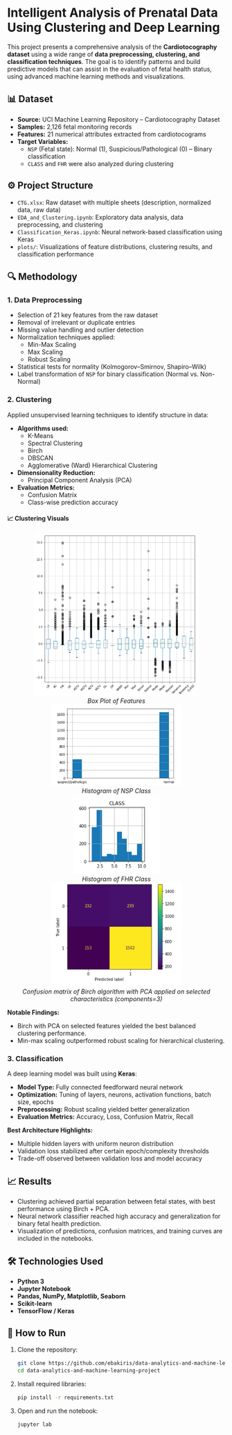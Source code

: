 # Intelligent Analysis of Prenatal Data Using Clustering and Deep Learning

This project presents a comprehensive analysis of the **Cardiotocography dataset** using a wide range of **data preprocessing, clustering, and classification techniques**. The goal is to identify patterns and build predictive models that can assist in the evaluation of fetal health status, using advanced machine learning methods and visualizations.

## 📊 Dataset

- **Source:** UCI Machine Learning Repository – Cardiotocography Dataset
- **Samples:** 2,126 fetal monitoring records
- **Features:** 21 numerical attributes extracted from cardiotocograms
- **Target Variables:**
  - `NSP` (Fetal state): Normal (1), Suspicious/Pathological (0) – Binary classification
  - `CLASS` and `FHR` were also analyzed during clustering

## ⚙️ Project Structure

- `CTG.xlsx`: Raw dataset with multiple sheets (description, normalized data, raw data)
- `EDA_and_Clustering.ipynb`: Exploratory data analysis, data preprocessing, and clustering
- `Classification_Keras.ipynb`: Neural network-based classification using Keras
- `plots/`: Visualizations of feature distributions, clustering results, and classification performance

## 🔍 Methodology

### 1. **Data Preprocessing**

- Selection of 21 key features from the raw dataset
- Removal of irrelevant or duplicate entries
- Missing value handling and outlier detection
- Normalization techniques applied:
  - Min-Max Scaling
  - Max Scaling
  - Robust Scaling
- Statistical tests for normality (Kolmogorov–Smirnov, Shapiro–Wilk)
- Label transformation of `NSP` for binary classification (Normal vs. Non-Normal)

### 2. **Clustering**

Applied unsupervised learning techniques to identify structure in data:

- **Algorithms used:**
  - K-Means
  - Spectral Clustering
  - Birch
  - DBSCAN
  - Agglomerative (Ward) Hierarchical Clustering
- **Dimensionality Reduction:**
  - Principal Component Analysis (PCA)
- **Evaluation Metrics:**
  - Confusion Matrix
  - Class-wise prediction accuracy

#### 📈 Clustering Visuals

<div align="center">
  <img src="images/boxplot.png" width="380"/><br>
  <em>Box Plot of Features</em>
</div>

<div align="center">
  <img src="images/histogramnsp.png" width="300"/><br>
  <em>Histogram of NSP Class</em>
</div>

<div align="center">
  <img src="images/histogramfhr.png" width="200"/><br>
  <em>Histogram of FHR Class</em>
</div>


<div align="center">
  <img src="images/pcabirch.png" width="300"/><br>
  <em>Confusion matrix of Birch algorithm with PCA applied on selected characteristics (components=3)</em>
</div>



**Notable Findings:**
- Birch with PCA on selected features yielded the best balanced clustering performance.
- Min-max scaling outperformed robust scaling for hierarchical clustering.

### 3. **Classification**

A deep learning model was built using **Keras**:

- **Model Type:** Fully connected feedforward neural network
- **Optimization:** Tuning of layers, neurons, activation functions, batch size, epochs
- **Preprocessing:** Robust scaling yielded better generalization
- **Evaluation Metrics:** Accuracy, Loss, Confusion Matrix, Recall

**Best Architecture Highlights:**

- Multiple hidden layers with uniform neuron distribution
- Validation loss stabilized after certain epoch/complexity thresholds
- Trade-off observed between validation loss and model accuracy

## 📈 Results

- Clustering achieved partial separation between fetal states, with best performance using Birch + PCA.
- Neural network classifier reached high accuracy and generalization for binary fetal health prediction.
- Visualization of predictions, confusion matrices, and training curves are included in the notebooks.

## 🛠️ Technologies Used

- **Python 3**
- **Jupyter Notebook**
- **Pandas, NumPy, Matplotlib, Seaborn**
- **Scikit-learn**
- **TensorFlow / Keras**

## 🚀 How to Run

1. Clone the repository:
   ```bash
   git clone https://github.com/ebakiris/data-analytics-and-machine-learning-project.git
   cd data-analytics-and-machine-learning-project
2. Install required libraries:
    ```bash
    pip install -r requirements.txt
3. Open and run the notebook:
    ```bash
    jupyter lab
